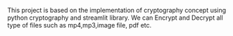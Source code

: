 This project is based on the implementation of cryptography concept using python cryptography and streamlit library.
We can Encrypt and Decrypt all type of files such as mp4,mp3,image file, pdf etc. 
